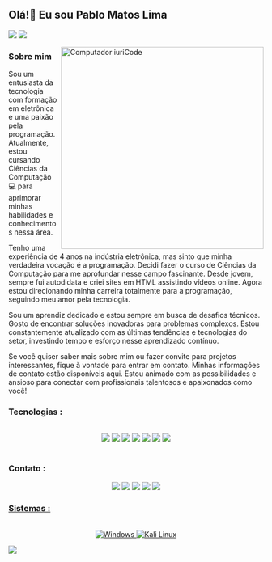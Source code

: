  ## Olá!👋 Eu sou Pablo Matos Lima

![](https://komarev.com/ghpvc/?username=pablomtlima-github-username&color=blue&style=plastic)
<img src="https://img.shields.io/website-up-down-green-red/http/pablolima.com.br.svg">

<img src="https://raw.githubusercontent.com/MicaelliMedeiros/micaellimedeiros/master/image/computer-illustration.png" min-width="400px" max-width="400px" width="400px" align="right" alt="Computador iuriCode">


### Sobre mim

   Sou um entusiasta da tecnologia com formação em eletrônica e uma paixão pela programação. Atualmente, estou cursando Ciências da Computação 💻 para aprimorar minhas habilidades e conhecimentos nessa área.

Tenho uma experiência de 4 anos na indústria eletrônica, mas sinto que minha verdadeira vocação é a programação. Decidi fazer o curso de Ciências da Computação para me aprofundar nesse campo fascinante. Desde jovem, sempre fui autodidata e criei sites em HTML assistindo vídeos online. Agora estou direcionando minha carreira totalmente para a programação, seguindo meu amor pela tecnologia.

Sou um aprendiz dedicado e estou sempre em busca de desafios técnicos. Gosto de encontrar soluções inovadoras para problemas complexos. Estou constantemente atualizado com as últimas tendências e tecnologias do setor, investindo tempo e esforço nesse aprendizado contínuo.

Se você quiser saber mais sobre mim ou fazer convite para projetos interessantes, fique à vontade para entrar em contato. Minhas informações de contato estão disponíveis aqui. Estou animado com as possibilidades e ansioso para conectar com profissionais talentosos e apaixonados como você!

</p>

### Tecnologias :

<div align="center">
<br>
<img src="https://img.shields.io/badge/JavaScript-F7DF1E?style=for-the-badge&logo=javascript&logoColor=black">
<img src="https://img.shields.io/badge/Node.js-43853D?style=for-the-badge&logo=node.js&logoColor=white">
<img src="https://img.shields.io/badge/Express.js-404D59?style=for-the-badge">
<img src="https://img.shields.io/badge/HTML5-E34F26?style=for-the-badge&logo=html5&logoColor=white">
<img src="https://img.shields.io/badge/CSS3-1572B6?style=for-the-badge&logo=css3&logoColor=white">
<img src="https://img.shields.io/badge/MySQL-00000F?style=for-the-badge&logo=mysql&logoColor=white">
<img src="https://img.shields.io/badge/SQLite-07405E?style=for-the-badge&logo=sqlite&logoColor=white">
<br>
<br>
</div>

### Contato :

<div align="center"> 
<a href="https://discord.gg/" target="_blank"><img src="https://img.shields.io/badge/Discord-7289DA?style=for-the-badge&logo=discord&logoColor=white" target="_blank"></a> 
<a href = "mailto:pablomtlima1@gmail.com"><img src="https://img.shields.io/badge/-Gmail-%23333?style=for-the-badge&logo=gmail&logoColor=white" target="_blank"></a>
<a href="https://www.linkedin.com/in/pablo-matos-lima" target="_blank"><img src="https://img.shields.io/badge/-LinkedIn-%230077B5?style=for-the-badge&logo=linkedin&logoColor=white" target="_blank"></a>
<a href="https://wa.me/5561998246789?text=Ol%C3%A1+vi+seu+perfil+no+GitHub%21"><img src="https://img.shields.io/badge/WhatsApp-25D366?style=for-the-badge&logo=whatsapp&logoColor=white"></a>
<a href="https://t.me/pablomtlima"><img src="https://img.shields.io/badge/Telegram-2CA5E0?style=for-the-badge&logo=telegram&logoColor=white"</a>
</div>
 
### Sistemas :
<div align="center">
<br>
<img src="https://img.shields.io/badge/Windows-0078D6?style=for-the-badge&logo=windows&logoColor=white" alt="Windows">
<img src="https://img.shields.io/badge/Kali_Linux-557C94?style=for-the-badge&logo=kali-linux&logoColor=white" alt="Kali Linux">

<br>
</div>

![](https://hit.yhype.me/github/profile?user_id=78696750)

